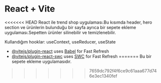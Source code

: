 # React + Vite

<<<<<<< HEAD
React ile trend shop uygulaması.Bu kısımda header, hero section ve ürünlerin bulunduğu bir sayfa ayrıca bir sepete ekleme uygulaması.Sepetten ürünler silinebilir ve temizlenebilir.

Kullandığım hooklar: useContext, useReducer, useState

- [@vitejs/plugin-react](https://github.com/vitejs/vite-plugin-react/blob/main/packages/plugin-react/README.md) uses [Babel](https://babeljs.io/) for Fast Refresh
- [@vitejs/plugin-react-swc](https://github.com/vitejs/vite-plugin-react-swc) uses [SWC](https://swc.rs/) for Fast Refresh
=======
Bu bir sepete ekleme uygulamasıdır.
>>>>>>> 7659dc792f4f6ce9c61aaa677d746e3ec1340fef
